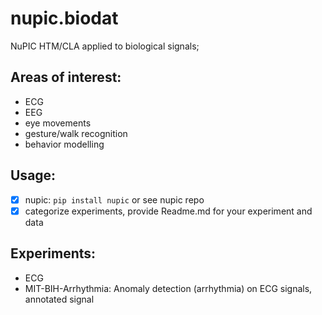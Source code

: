 # nupic.biodat

NuPIC HTM/CLA applied to biological signals; 

## Areas of interest: 
* ECG
* EEG
* eye movements
* gesture/walk recognition
* behavior modelling

## Usage:
- [x] nupic: `pip install nupic` or see nupic repo
- [x] categorize experiments, provide Readme.md for your experiment and data

## Experiments:

- ECG
 - MIT-BIH-Arrhythmia: Anomaly detection (arrhythmia) on ECG signals, annotated signal

